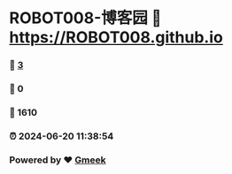 # ROBOT008-博客园 :link: https://ROBOT008.github.io 
### :page_facing_up: [3](https://ROBOT008.github.io/tag.html) 
### :speech_balloon: 0 
### :hibiscus: 1610 
### :alarm_clock: 2024-06-20 11:38:54 
### Powered by :heart: [Gmeek](https://github.com/Meekdai/Gmeek)
